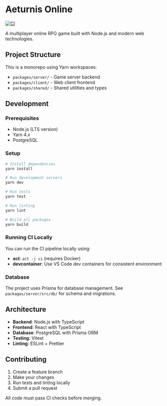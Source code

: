 # Aeturnis Online

[![CI](https://github.com/Aeturnia/Aeturnis-Project/actions/workflows/ci.yml/badge.svg)](https://github.com/Aeturnia/Aeturnis-Project/actions/workflows/ci.yml)

A multiplayer online RPG game built with Node.js and modern web technologies.

## Project Structure

This is a monorepo using Yarn workspaces:

- `packages/server/` - Game server backend
- `packages/client/` - Web client frontend  
- `packages/shared/` - Shared utilities and types

## Development

### Prerequisites

- Node.js (LTS version)
- Yarn 4.x
- PostgreSQL

### Setup

```bash
# Install dependencies
yarn install

# Run development servers
yarn dev

# Run tests
yarn test

# Run linting
yarn lint

# Build all packages
yarn build
```

### Running CI Locally

You can run the CI pipeline locally using:

- **act**: `act -j ci` (requires Docker)
- **devcontainer**: Use VS Code dev containers for consistent environment

### Database

The project uses Prisma for database management. See `packages/server/src/db/` for schema and migrations.

## Architecture

- **Backend**: Node.js with TypeScript
- **Frontend**: React with TypeScript
- **Database**: PostgreSQL with Prisma ORM
- **Testing**: Vitest
- **Linting**: ESLint + Prettier

## Contributing

1. Create a feature branch
2. Make your changes
3. Run tests and linting locally
4. Submit a pull request

All code must pass CI checks before merging.